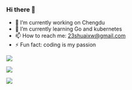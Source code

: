 ### Hi there 👋

- 🔭 I’m currently working on Chengdu
- 🌱 I’m currently learning Go and kubernetes
- 📫 How to reach me: 23shuaixw@gmail.com
- ⚡ Fun fact: coding is my passion


![](https://github-readme-stats.vercel.app/api?username=Isites&count_private=true)

![](https://stats.justsong.cn/api/github?username=Isites)

![](https://activity-graph.herokuapp.com/graph?username=Isites&theme=dracula)
